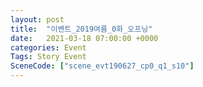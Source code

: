 ```yaml
---
layout: post
title:  "이벤트_2019여름_0화_오프닝"
date:   2021-03-18 07:00:00 +0000
categories: Event
Tags: Story Event
SceneCode: ["scene_evt190627_cp0_q1_s10"]
---
```

